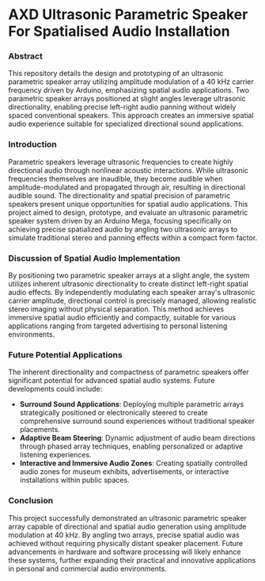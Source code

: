 # AXD Ultrasonic Parametric Speaker For Spatialised Audio Installation

### Abstract
This repository details the design and prototyping of an ultrasonic parametric speaker array utilizing amplitude modulation of a 40 kHz carrier frequency driven by Arduino, emphasizing spatial audio applications. Two parametric speaker arrays positioned at slight angles leverage ultrasonic directionality, enabling precise left-right audio panning without widely spaced conventional speakers. This approach creates an immersive spatial audio experience suitable for specialized directional sound applications.

### Introduction
Parametric speakers leverage ultrasonic frequencies to create highly directional audio through nonlinear acoustic interactions. While ultrasonic frequencies themselves are inaudible, they become audible when amplitude-modulated and propagated through air, resulting in directional audible sound. The directionality and spatial precision of parametric speakers present unique opportunities for spatial audio applications. This project aimed to design, prototype, and evaluate an ultrasonic parametric speaker system driven by an Arduino Mega, focusing specifically on achieving precise spatialized audio by angling two ultrasonic arrays to simulate traditional stereo and panning effects within a compact form factor.

### Discussion of Spatial Audio Implementation
By positioning two parametric speaker arrays at a slight angle, the system utilizes inherent ultrasonic directionality to create distinct left-right spatial audio effects. By independently modulating each speaker array's ultrasonic carrier amplitude, directional control is precisely managed, allowing realistic stereo imaging without physical separation. This method achieves immersive spatial audio efficiently and compactly, suitable for various applications ranging from targeted advertising to personal listening environments.

### Future Potential Applications
The inherent directionality and compactness of parametric speakers offer significant potential for advanced spatial audio systems. Future developments could include:

- **Surround Sound Applications**: Deploying multiple parametric arrays strategically positioned or electronically steered to create comprehensive surround sound experiences without traditional speaker placements.
- **Adaptive Beam Steering**: Dynamic adjustment of audio beam directions through phased array techniques, enabling personalized or adaptive listening experiences.
- **Interactive and Immersive Audio Zones**: Creating spatially controlled audio zones for museum exhibits, advertisements, or interactive installations within public spaces.

### Conclusion
This project successfully demonstrated an ultrasonic parametric speaker array capable of directional and spatial audio generation using amplitude modulation at 40 kHz. By angling two arrays, precise spatial audio was achieved without requiring physically distant speaker placement. Future advancements in hardware and software processing will likely enhance these systems, further expanding their practical and innovative applications in personal and commercial audio environments.



